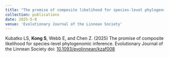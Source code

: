 ```yaml
---
title: "The promise of composite likelihood for species-level phylogenomic inference"
collection: publications
date: 2025-5-8
venue: 'Evolutionary Journal of the Linnean Society'
---
```

Kubatko LS, **Kong S**, Webb E, and Chen Z. (2025) The promise of composite likelihood for species-level phylogenomic inference. Evolutionary Journal of the Linnean Society doi: [10.1093/evolinnean/kzaf008](https://doi.org/10.1093/evolinnean/kzaf008)